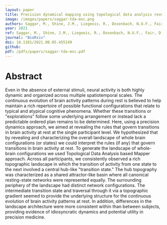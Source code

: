 ```yaml
---
layout: paper
title: Precision dynamical mapping using topological data analysis reveals a unique hub-like transition state at rest
image: /images/papers/saggar-tda-msc.png
authors: Saggar, M., Shine, J.M., Liegeois, R., Dosenbach, N.U.F., Fair, D.
year: 2021
ref: Saggar, M., Shine, J.M., Liegeois, R., Dosenbach, N.U.F., Fair, D. (2021). BioRxiv
journal: "BioRxiv"
doi: 10.1101/2021.08.05.455149
github:
pdf: /pdfs/papers/saggar-tda-msc.pdf
---
```


# Abstract
Even in the absence of external stimuli, neural activity is both highly dynamic and organized across multiple spatiotemporal scales. The continuous evolution of brain activity patterns during rest is believed to help maintain a rich repertoire of possible functional configurations that relate to typical and atypical cognitive phenomena. Whether these transitions or "explorations" follow some underlying arrangement or instead lack a predictable ordered plan remains to be determined. Here, using a precision dynamics approach, we aimed at revealing the rules that govern transitions in brain activity at rest at the single participant level. We hypothesized that by revealing and characterizing the overall landscape of whole brain configurations (or states) we could interpret the rules (if any) that govern transitions in brain activity at rest. To generate the landscape of whole-brain configurations we used Topological Data Analysis based Mapper approach. Across all participants, we consistently observed a rich topographic landscape in which the transition of activity from one state to the next involved a central hub-like "transition state." The hub topography was characterized as a shared attractor-like basin where all canonical resting-state networks were represented equally. The surrounding periphery of the landscape had distinct network configurations. The intermediate transition state and traversal through it via a topographic gradient seemed to provide the underlying structure for the continuous evolution of brain activity patterns at rest. In addition, differences in the landscape architecture were more consistent within than between subjects, providing evidence of idiosyncratic dynamics and potential utility in precision medicine.
